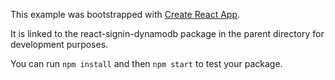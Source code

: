 This example was bootstrapped with [Create React App](https://github.com/facebook/create-react-app).

It is linked to the react-signin-dynamodb package in the parent directory for development purposes.

You can run `npm install` and then `npm start` to test your package.
